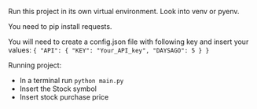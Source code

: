 Run this project in its own virtual environment. Look into venv or pyenv.

You need to pip install requests.

You will need to create a config.json file with following key and insert your values:
`{ "API": { "KEY": "Your_API_key", "DAYSAGO": 5 } }`

Running project:

- In a terminal run `python main.py`
- Insert the Stock symbol
- Insert stock purchase price
